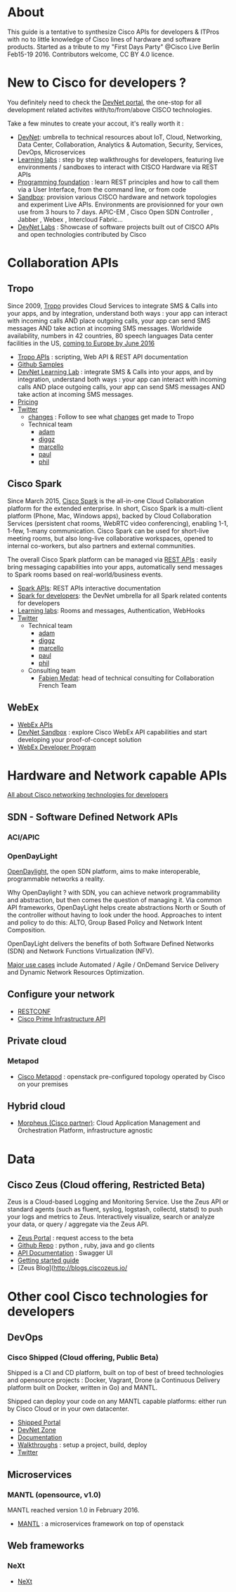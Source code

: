 # About

This guide is a tentative to synthesize Cisco APIs for developers & ITPros with no to little knowledge of Cisco lines of hardware and software products.
Started as a tribute to my "First Days Party" @Cisco Live Berlin Feb15-19 2016.
Contributors welcome, CC BY 4.0 licence.


# New to Cisco for developers ?

You definitely need to check the [DevNet portal](https://developer.cisco.com/site/devnet/home/index.gsp), the one-stop for all development related activites with/to/from/above CISCO technologies.

Take a few minutes to create your accout, it's really worth it :
- [DevNet](https://developer.cisco.com/site/devnet/home/index.gsp): umbrella to technical resources about IoT, Cloud, Networking, Data Center, Collaboration, Analytics & Automation, Security, Services, DevOps, Microservices
- [Learning labs](https://learninglabs.cisco.com/springboards) : step by step walkthroughs for developers, featuring live environments / sandboxes to interact with CISCO Hardware via REST APIs
- [Programming foundation](https://learninglabs.cisco.com/modules/programming-found) : learn REST principles and how to call them via a User Interface, from the command line, or from code
- [Sandbox](https://developer.cisco.com/site/devnet/sandbox/): provision various CISCO hardware and network topologies and experiment Live APIs. Environments are provisionned for your own use from 3 hours to 7 days. APIC-EM , Cisco Open SDN Controller , Jabber , Webex , Intercloud Fabric...
- [DevNet Labs](https://developer.cisco.com/site/devnetlabs/) : Showcase of software projects built out of CISCO APIs and open technologies contributed by Cisco


# Collaboration APIs

## Tropo

Since 2009, [Tropo](http://www.tropo.com) provides Cloud Services to integrate SMS & Calls into your apps, and by integration, understand both ways :
your app can interact with incoming calls AND place outgoing calls, your app can send SMS messages AND take action at incoming SMS messages.
Worldwide availability, numbers in 42 countries, 80 speech languages
Data center facilities in the US, [coming to Europe by June 2016](https://medium.com/@ObjectIsAdvantag/cisco-tropo-is-coming-to-europe-in-spring-2016-add-sms-phone-calls-to-your-app-starting-today-b649a30a01e1)

- [Tropo APIs](https://www.tropo.com/docs/) : scripting, Web API & REST API documentation
- [Github Samples](https://github.com/tropo/tropo-samples)
- [DevNet Learning Lab](https://learninglabs.cisco.com/lab/tropo-intro/step/1) : integrate SMS & Calls into your apps, and by integration, understand both ways : your app can interact with incoming calls AND place outgoing calls, your app can send SMS messages AND take action at incoming SMS messages.
- [Pricing](https://www.tropo.com/pricing/)
- [Twitter](https://twitter.com/Tropo)
   - [changes](https://twitter.com/tropochanges) : Follow to see what [changes](changes.tropo.com) get made to Tropo
   - Technical team
      - [adam](https://twitter.com/akalsey)
      - [diggz](https://twitter.com/JohnnyDiggz)
      - [marcello](https://twitter.com/marchfederico)
      - [paul](https://twitter.com/paultodwyer)
      - [phil](https://twitter.com/PBellanti)


## Cisco Spark

Since March 2015, [Cisco Spark](https://www.ciscospark.com/) is the all-in-one Cloud Collaboration platform for the extended enterprise.
In short, Cisco Spark is a multi-client platform (Phone, Mac, Windows apps), backed by Cloud Collaboration Services (persistent chat rooms, WebRTC video conferencing), enabling 1-1, 1-few, 1-many communication.
Cisco Spark can be used for short-live meeting rooms, but also long-live collaborative workspaces, opened to internal co-workers, but also partners and external communities.

The overall Cisco Spark platform can be managed via [REST APIs](https://developer.ciscospark.com/getting-started.html) : easily bring messaging capabilities into your apps, automatically send messages to Spark rooms based on real-world/business events.

- [Spark APIs](https://developer.ciscospark.com/getting-started.html): REST APIs interactive documentation
- [Spark for developers](https://developer.cisco.com/site/spark/): the DevNet umbrella for all Spark related contents for developers
- [Learning labs](https://developer.cisco.com/site/spark/): Rooms and messages, Authentication, WebHooks
- [Twitter](https://twitter.com/ciscosparkdev)
   - Technical team
      - [adam](https://twitter.com/akalsey)
      - [diggz](https://twitter.com/JohnnyDiggz)
      - [marcello](https://twitter.com/marchfederico)
      - [paul](https://twitter.com/paultodwyer)
      - [phil](https://twitter.com/PBellanti)
   - Consulting team
      - [Fabien Medat](https://www.ciscospark.com/): head of technical consulting for Collaboration French Team


## WebEx

- [WebEx APIs](https://developer.cisco.com/site/webex-developer/develop-test/try-webex-apis/)
- [DevNet Sandbox](https://developer.cisco.com/site/devnet/sandbox/available-labs/comm-collab/) : explore Cisco WebEx API capabilities and start developing your proof-of-concept solution
- [WebEx Developer Program](https://developer.cisco.com/site/webex-developer/web-conferencing/program-benefits/)


# Hardware and Network capable APIs

[All about Cisco networking technologies for developers](https://developer.cisco.com/networking)


## SDN - Software Defined Network APIs

### ACI/APIC

### OpenDayLight

[OpenDaylight](https://www.opendaylight.org/platform-overview-beryllium), the open SDN platform, aims to make interoperable, programmable networks a reality.

Why OpenDaylight ? with SDN, you can achieve network programmability and abstraction, but then comes the question of managing it.
Via common API frameworks, OpenDayLight helps create abstractions North or South of the controller without having to look under the hood. Approaches to intent and policy to do this: ALTO, Group Based Policy and Network Intent Composition.

OpenDayLight delivers the benefits of both Software Defined Networks (SDN) and Network Functions Virtualization (NFV).

[Major use cases](https://www.opendaylight.org/use-cases/) include Automated / Agile / OnDemand Service Delivery and Dynamic Network Resources Optimization.


## Configure your network

- [RESTCONF](http://sdntutorials.com/what-is-restconf)
- [Cisco Prime Infrastructure API](https://developer.cisco.com/site/prime-infrastructure/documents/api-reference/api-reference/)

## Private cloud

### Metapod   

- [Cisco Metapod](https://developer.cisco.com/site/Metapod/) : openstack pre-configured topology operated by Cisco on your premises

## Hybrid cloud

- [Morpheus (Cisco partner)](https://www.morpheusdata.com/): Cloud Application Management and Orchestration Platform, infrastructure agnostic

# Data

## Cisco Zeus (Cloud offering, Restricted Beta)

Zeus is a Cloud-based Logging and Monitoring Service. Use the Zeus API or standard agents (such as fluent, syslog, logstash, collectd, statsd) to push your logs and metrics to Zeus.
Interactively visualize, search or analyze your data, or query / aggregate via the Zeus API.

- [Zeus Portal](http://www.ciscozeus.io/) : request access to the beta
- [Github Repo](https://github.com/CiscoZeus) : python , ruby, java and go clients
- [API Documentation](http://api.ciscozeus.io/) : Swagger UI
- [Getting started guide](http://blogs.ciscozeus.io/2015/09/getting-started-with-logs-and-metrics.html)
- [Zeus Blog](http://blogs.ciscozeus.io/


# Other cool Cisco technologies for developers

## DevOps

### Cisco Shipped (Cloud offering, Public Beta)

Shipped is a CI and CD platform, built on top of best of breed technologies and opensource projects : Docker, Vagrant, Drone (a Continuous Delivery platform built on Docker, written in Go) and MANTL.

Shipped can deploy your code on any MANTL capable platforms: either run by Cisco Cloud or in your own datacenter.

- [Shipped Portal](https://ciscoshipped.io/)
- [DevNet Zone](https://developer.cisco.com/site/shipped/)
- [Documentation](https://ciscoshipped.io/shipped/api-docs/build/index.html)
- [Walkthroughs](https://ciscoshipped.io/shipped/api-docs/build/index.html#walkthroughs) : setup a project, build, deploy
- [Twitter](https://twitter.com/projectshipped)


## Microservices

### MANTL (opensource, v1.0)

MANTL reached version 1.0 in February 2016.

- [MANTL](https://mantl.io/) : a microservices framework on top of openstack


## Web frameworks

### NeXt

- [NeXt](https://developer.cisco.com/site/neXt/)
